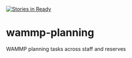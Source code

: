 [![Stories in Ready](https://badge.waffle.io/kimfriedman/wammp-planning.png?label=ready&title=Ready)](https://waffle.io/kimfriedman/wammp-planning)
# wammp-planning
WAMMP planning tasks across staff and reserves
